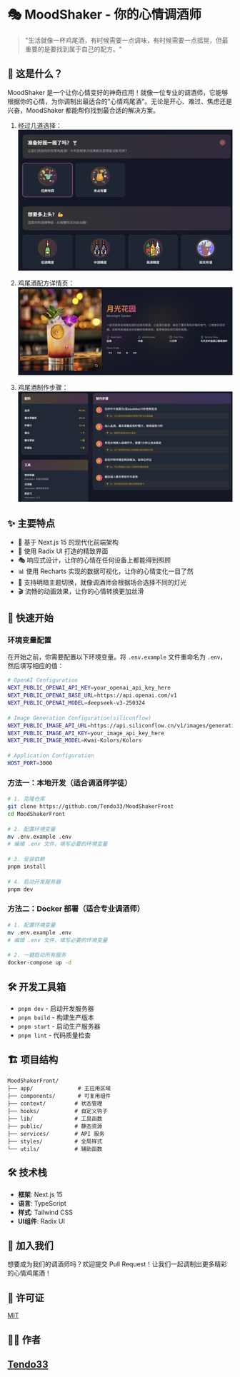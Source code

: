 # 🎭 MoodShaker - 你的心情调酒师

> "生活就像一杯鸡尾酒，有时候需要一点调味，有时候需要一点摇晃，但最重要的是要找到属于自己的配方。"

## 🎨 这是什么？

MoodShaker 是一个让你心情变好的神奇应用！就像一位专业的调酒师，它能够根据你的心情，为你调制出最适合的"心情鸡尾酒"。无论是开心、难过、焦虑还是兴奋，MoodShaker 都能帮你找到最合适的解决方案。

1. 经过几道选择：
![MoodShaker Banner](assert/img1.png)

2. 鸡尾酒配方详情页：
![MoodShaker Features](assert/img2.png)

3. 鸡尾酒制作步骤：
![Getting Started](assert/img3.png)

## ✨ 主要特点

- 🎯 基于 Next.js 15 的现代化前端架构
- 🎨 使用 Radix UI 打造的精致界面
- 🎭 响应式设计，让你的心情在任何设备上都能得到照顾
- 📊 使用 Recharts 实现的数据可视化，让你的心情变化一目了然
- 🌈 支持明暗主题切换，就像调酒师会根据场合选择不同的灯光
- 🎬 流畅的动画效果，让你的心情转换更加丝滑

## 🚀 快速开始

### 环境变量配置

在开始之前，你需要配置以下环境变量。将 `.env.example` 文件重命名为 `.env`，然后填写相应的值：

```bash
# OpenAI Configuration
NEXT_PUBLIC_OPENAI_API_KEY=your_openai_api_key_here
NEXT_PUBLIC_OPENAI_BASE_URL=https://api.openai.com/v1
NEXT_PUBLIC_OPENAI_MODEL=deepseek-v3-250324

# Image Generation Configuration(siliconflow)
NEXT_PUBLIC_IMAGE_API_URL=https://api.siliconflow.cn/v1/images/generations
NEXT_PUBLIC_IMAGE_API_KEY=your_image_api_key_here
NEXT_PUBLIC_IMAGE_MODEL=Kwai-Kolors/Kolors

# Application Configuration
HOST_PORT=3000
```

### 方法一：本地开发（适合调酒师学徒）

```bash
# 1. 克隆仓库
git clone https://github.com/Tendo33/MoodShakerFront
cd MoodShakerFront

# 2. 配置环境变量
mv .env.example .env
# 编辑 .env 文件，填写必要的环境变量

# 3. 安装依赖
pnpm install

# 4. 启动开发服务器
pnpm dev
```

### 方法二：Docker 部署（适合专业调酒师）

```bash
# 1. 配置环境变量
mv .env.example .env
# 编辑 .env 文件，填写必要的环境变量

# 2. 一键启动所有服务
docker-compose up -d
```

## 🛠️ 开发工具箱

- `pnpm dev` - 启动开发服务器
- `pnpm build` - 构建生产版本
- `pnpm start` - 启动生产服务器
- `pnpm lint` - 代码质量检查

## 🏗️ 项目结构

```
MoodShakerFront/
├── app/              # 主应用区域
├── components/       # 可复用组件
├── context/         # 状态管理
├── hooks/           # 自定义钩子
├── lib/             # 工具函数
├── public/          # 静态资源
├── services/        # API 服务
├── styles/          # 全局样式
└── utils/           # 辅助函数
```

## 🛠️ 技术栈

- **框架**: Next.js 15
- **语言**: TypeScript
- **样式**: Tailwind CSS
- **UI组件**: Radix UI

## 🤝 加入我们

想要成为我们的调酒师吗？欢迎提交 Pull Request！让我们一起调制出更多精彩的心情鸡尾酒！

## 📝 许可证

[MIT](https://opensource.org/licenses/MIT)

## 👨‍💻 作者

## [Tendo33](https://simonsun.cc)
